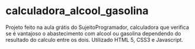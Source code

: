 # calculadora_alcool_gasolina
Projeto feito na aula grátis do SujeitoProgramador, calculadora que verifica se é vantajoso o abastecimento com alcool ou gasolina dependendo do resultado do calculo entre os dois. Utilizado HTML 5, CSS3 e Javascript.
